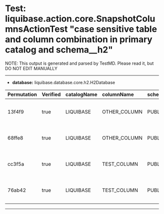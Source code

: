 # Test: liquibase.action.core.SnapshotColumnsActionTest "case sensitive table and column combination in primary catalog and schema__h2" #

NOTE: This output is generated and parsed by TestMD. Please read it, but DO NOT EDIT MANUALLY

---------------------------------------

- **database:** liquibase.database.core.h2.H2Database

| Permutation | Verified | catalogName | columnName   | schemaName | tableName   | RESULTS
| :---------- | :------- | :---------- | :----------- | :--------- | :---------- | :------
| 13f4f9      | true     | LIQUIBASE   | OTHER_COLUMN | PUBLIC     | OTHER_TABLE | **actions**: getColumns(LIQUIBASE, PUBLIC, OTHER_TABLE, OTHER_COLUMN)
| 68ffe8      | true     | LIQUIBASE   | OTHER_COLUMN | PUBLIC     | TEST_TABLE  | **actions**: getColumns(LIQUIBASE, PUBLIC, TEST_TABLE, OTHER_COLUMN)
| cc3f5a      | true     | LIQUIBASE   | TEST_COLUMN  | PUBLIC     | OTHER_TABLE | **actions**: getColumns(LIQUIBASE, PUBLIC, OTHER_TABLE, TEST_COLUMN)
| 76ab42      | true     | LIQUIBASE   | TEST_COLUMN  | PUBLIC     | TEST_TABLE  | **actions**: getColumns(LIQUIBASE, PUBLIC, TEST_TABLE, TEST_COLUMN)


---------------------------------------

